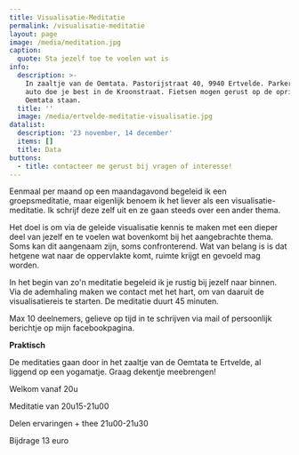 ```yaml
---
title: Visualisatie-Meditatie
permalink: /visualisatie-meditatie
layout: page
image: /media/meditation.jpg
caption:
  quote: Sta jezelf toe te voelen wat is
info:
  description: >-
    In zaaltje van de Oemtata. Pastorijstraat 40, 9940 Ertvelde. Parkeren met de
    auto doe je best in de Kroonstraat. Fietsen mogen gerust op de oprit van de
    Oemtata staan. 
  title: ''
  image: /media/ertvelde-meditatie-visualisatie.jpg
datalist:
  description: '23 november, 14 december'
  items: []
  title: Data
buttons:
  - title: contacteer me gerust bij vragen of interesse!
---
```

Eenmaal per maand op een maandagavond begeleid ik een groepsmeditatie, maar eigenlijk benoem ik het liever als een visualisatie-meditatie. Ik schrijf deze zelf uit en ze gaan steeds over een ander thema.

Het doel is om via de geleide visualisatie kennis te maken met een dieper deel van jezelf en te voelen wat bovenkomt bij het aangebrachte thema. Soms kan dit aangenaam zijn, soms confronterend. Wat van belang is is dat hetgene wat naar de oppervlakte komt, ruimte krijgt en gevoeld mag worden.

In het begin van zo'n meditatie begeleid ik je rustig bij jezelf naar binnen. Via de ademhaling maken we contact met het hart, om van daaruit de visualisatiereis te starten. De meditatie duurt 45 minuten.

Max 10 deelnemers, gelieve op tijd in te schrijven via mail of persoonlijk berichtje op mijn facebookpagina.

**Praktisch**

De meditaties gaan door in het zaaltje van de Oemtata te Ertvelde, al liggend op een yogamatje. Graag dekentje meebrengen!



Welkom vanaf 20u

Meditatie van 20u15-21u00

Delen ervaringen + thee 21u00-21u30

Bijdrage 13 euro
